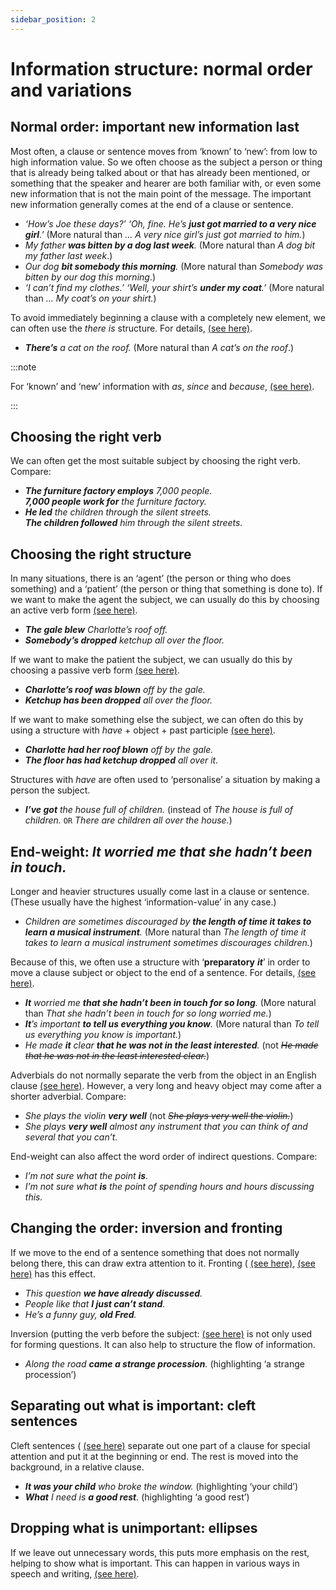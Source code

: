 ```yaml
---
sidebar_position: 2
---
```


# Information structure: normal order and variations

## Normal order: important new information last

Most often, a clause or sentence moves from ‘known’ to ‘new’: from low to high information value. So we often choose as the subject a person or thing that is already being talked about or that has already been mentioned, or something that the speaker and hearer are both familiar with, or even some new information that is not the main point of the message. The important new information generally comes at the end of a clause or sentence.

- *‘How’s Joe these days?’ ‘Oh, fine. He’s **just got married to a very nice girl**.’* (More natural than *… A very nice girl’s just got married to him.*)
- *My father **was bitten by a dog last week**.* (More natural than *A dog bit my father last week*.)
- *Our dog **bit somebody this morning**.* (More natural than *Somebody was bitten by our dog this morning*.)
- *‘I can’t find my clothes.’ ‘Well, your shirt’s **under my coat**.’* (More natural than *… My coat’s on your shirt.*)

To avoid immediately beginning a clause with a completely new element, we can often use the *there is* structure. For details, [(see here)](./../be-have-and-do/there-is).

- ***There’s** a cat on the roof.* (More natural than *A cat’s on the roof*.)

:::note

For ‘known’ and ‘new’ information with *as*, *since* and *because*, [(see here)](./../../vocabulary/word-problems-from-a-to-z/as-because-since-and-for).

:::

## Choosing the right verb

We can often get the most suitable subject by choosing the right verb. Compare:

- ***The furniture factory employs** 7,000 people.*  
  ***7,000 people work for** the furniture factory.*
- ***He led** the children through the silent streets.*  
  ***The children followed** him through the silent streets.*

## Choosing the right structure

In many situations, there is an ‘agent’ (the person or thing who does something) and a ‘patient’ (the person or thing that something is done to). If we want to make the agent the subject, we can usually do this by choosing an active verb form [(see here)](./../verbs/active-verb-tenses).

- ***The gale blew** Charlotte’s roof off.*
- ***Somebody’s dropped** ketchup all over the floor.*

If we want to make the patient the subject, we can usually do this by choosing a passive verb form [(see here)](./../passives/passive-structures-and-verb-forms).

- ***Charlotte’s roof was blown** off by the gale.*
- ***Ketchup has been dropped** all over the floor.*

If we want to make something else the subject, we can often do this by using a structure with *have* + object + past participle [(see here)](./../infinitives-ing-forms-and-past-participles-after-nouns-verbs-etc/causative-and-similar-structures-with-have#experience-have-something-happenhappening).

- ***Charlotte had her roof blown** off by the gale.*
- ***The floor has had ketchup dropped** all over it.*

Structures with *have* are often used to ‘personalise’ a situation by making a person the subject.

- ***I’ve got** the house full of children.* (instead of *The house is full of children.* ``OR`` *There are children all over the house.*)

## End-weight: *It worried me that she hadn’t been in touch.*

Longer and heavier structures usually come last in a clause or sentence. (These usually have the highest ‘information-value’ in any case.)

- *Children are sometimes discouraged by **the length of time it takes to learn a musical instrument**.* (More natural than *The length of time it takes to learn a musical instrument sometimes discourages children.*)

Because of this, we often use a structure with ‘**preparatory** ***it***’ in order to move a clause subject or object to the end of a sentence. For details, [(see here)](./preparatory-it-subject).

- ***It** worried me **that she hadn’t been in touch for so long**.* (More natural than *That she hadn’t been in touch for so long worried me.*)
- ***It**’s important **to tell us everything you know**.* (More natural than *To tell us everything you know is important.*)
- *He made **it** clear **that he was not in the least interested**.* (not *~~He made that he was not in the least interested clear.~~*)

Adverbials do not normally separate the verb from the object in an English clause [(see here)](../adverbs-and-adverbials/position-of-adverbials-introduction#verb-and-object-she-speaks-english-well). However, a very long and heavy object may come after a shorter adverbial. Compare:

- *She plays the violin **very well*** (not *~~She plays very well the violin.~~*)
- *She plays **very well** almost any instrument that you can think of and several that you can’t.*

End-weight can also affect the word order of indirect questions. Compare:

- *I’m not sure what the point **is**.*
- *I’m not sure what **is** the point of spending hours and hours discussing this.*

## Changing the order: inversion and fronting

If we move to the end of a sentence something that does not normally belong there, this can draw extra attention to it. Fronting ( [(see here)](./fronting-this-question-we-have-already-discussed), [(see here)](./../speech-and-spoken-exchanges/spoken-sentence-structure#tags-they-work-very-hard-most-of-them) has this effect.

- *This question **we have already discussed**.*
- *People like that **I just can’t stand**.*
- *He’s a funny guy, **old Fred**.*

Inversion (putting the verb before the subject: [(see here)](./inversion-full-verb-before-subject) is not only used for forming questions. It can also help to structure the flow of information.

- *Along the road **came a strange procession**.* (highlighting ‘a strange procession’)

## Separating out what is important: cleft sentences

Cleft sentences ( [(see here)](./cleft-sentences-it-was-my-secretary-who) separate out one part of a clause for special attention and put it at the beginning or end. The rest is moved into the background, in a relative clause.

- ***It was your child** who broke the window.* (highlighting ‘your child’)
- ***What** I need is **a good rest**.* (highlighting ‘a good rest’)

## Dropping what is unimportant: ellipses

If we leave out unnecessary words, this puts more emphasis on the rest, helping to show what is important. This can happen in various ways in speech and writing, [(see here)](./ellipsis-leaving-words-out-introduction).
